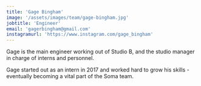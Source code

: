 ```yaml
---
title: 'Gage Bingham'
image: '/assets/images/team/gage-bingham.jpg'
jobtitle: 'Engineer'
email: 'gagerbingham@gmail.com'
instagramurl: 'https://www.instagram.com/gage_bingham'
---
```


Gage is the main engineer working out of Studio B, and the studio manager in charge of interns and personnel. 

Gage started out as an intern in 2017 and worked hard to grow his skills - eventually becoming a vital part of the Soma team.